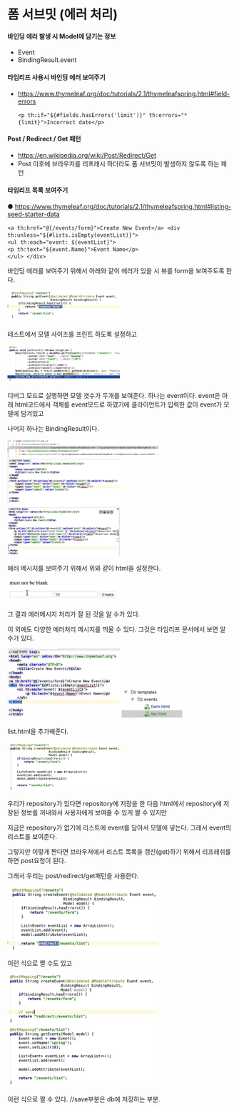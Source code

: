 # 폼 서브밋 **(**에러 처리**)**

#### 바인딩 에러 발생 시 Model에 담기는 정보

- Event
- BindingResult.event

#### 타임리프 사용시 바인딩 에러 보여주기

- https://www.thymeleaf.org/doc/tutorials/2.1/thymeleafspring.html#field-errors 

  ```
  <p th:if="${#fields.hasErrors('limit')}" th:errors="*{limit}">Incorrect date</p>
  ```

  

  

#### Post / Redirect / Get 패턴

- https://en.wikipedia.org/wiki/Post/Redirect/Get
- Post 이후에 브라우저를 리프래시 하더라도 폼 서브밋이 발생하지 않도록 하는 패턴

#### 타임리프 목록 보여주기

● https://www.thymeleaf.org/doc/tutorials/2.1/thymeleafspring.html#listing-seed-starter-data

```
<a th:href="@{/events/form}">Create New Event</a> <div th:unless="${#lists.isEmpty(eventList)}">
<ul th:each="event: ${eventList}">
<p th:text="${event.Name}">Event Name</p>
</ul> </div>
```





바인딩 에러를 보여주기 위해서 아래와 같이 에러가 있을 시 뷰를 form을 보여주도록 한다.



<img src="img/image-20211011034848076.png" alt="image-20211011034848076" style="width:50%;" />



테스트에서 모델 사이즈를 프린트 하도록 설정하고

<img src="img/image-20211011035030839.png" alt="image-20211011035030839" style="width:50%;" />

디버그 모드로 실행하면 모델 갯수가 두개를 보여준다. 하나는 event이다. event은 아래 html코드에서 객체를 event모드로 하였기에 클라이언트가 입력한 값이 event가 모델에 담겨있고

나머지 하나는 BindingResult이다.



<img src="img/image-20211011034831476.png" alt="image-20211011034831476" style="width:67%;" />





<img src="img/image-20211011034947947.png" alt="image-20211011034947947" style="width:50%;" />





<img src="img/image-20211011035123232.png" alt="image-20211011035123232" style="width: 50%;" />

에러 메시지를 보여주기 위해서 위와 같이 html을 설정한다.



<img src="img/image-20211011035409493.png" alt="image-20211011035409493" style="width:50%;" />



그 결과 에러메시지 처리가 잘 된 것을 알 수가 있다.

이 외에도 다양한 에러처리 메시지를 띄울 수 있다. 그것은 타임리프 문서에서 보면 알 수가 있다.



<img src="img/image-20211011035807546.png" alt="image-20211011035807546" style="width:50%;" />

<img src="img/image-20211011040518366.png" alt="image-20211011040518366" style="width:27%;" />

list.html을 추가해준다.



<img src="img/image-20211011035844510.png" alt="image-20211011035844510" style="width:50%;" />

 우리가 repository가 있다면 repository에 저장을 한 다음 html에서 repository에 저장된 정보를 꺼내와서 사용자에게 보여줄 수 있게 짤 수 있지만

지금은 repository가 없기에 리스트에  event를 담아서 모델에 넣는다. 그래서 event의 리스트를 보여준다.

그렇지만 이렇게 짠다면 브라우저에서 리스트 목록을 갱신(get)하기 위해서 리프레쉬를 하면 post요청이 된다.

그래서 우리는 post/redirect/get패턴을 사용한다.

<img src="img/image-20211011040210127.png" alt="image-20211011040210127" style="width:67%;" />

이런 식으로 짤 수도 있고



<img src="img/image-20211011040418708.png" alt="image-20211011040418708" style="width:67%;" />

이런 식으로 짤 수 있다. //save부분은 db에 저장하는 부분.

